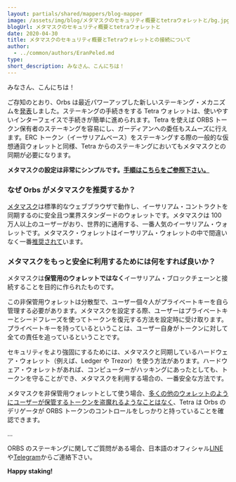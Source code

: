 ```yaml
---
layout: partials/shared/mappers/blog-mapper
image: /assets/img/blog/メタマスクのセキュリティ概要とtetraウォレットと/bg.jpg
blogUrl: メタマスクのセキュリティ概要とtetraウォレットと
date: 2020-04-30
title: メタマスクのセキュリティ概要とTetraウォレットとの接続について
author:
  - ../common/authors/EranPeled.md
type:
short_description: みなさん、こんにちは！
---
```


みなさん、こんにちは！

ご存知のとおり、Orbs は最近パワーアップした新しいステーキング・メカニズムを[発表](https://www.orbs.com/introducing-locking-when-staking-orbs/)しました。ステーキングの手続きをする Tetra ウォレットは、使いやすいインターフェイスで手続きが簡単に進められます。Tetra を使えば ORBS トークン保有者のステーキングを容易にし、ガーディアンへの委任もスムーズに行えます。ERC トークン（イーサリアムベース）をステーキングする際の一般的な仮想通貨ウォレットと同様、Tetra からのステーキングにおいてもメタマスクとの同期が必要になります。

**メタマスクの設定は非常にシンプルです。**[**手順はこちらをご参照下さい。**](https://links.orbs.com/34qlflv)

### **なぜ Orbs がメタマスクを推奨するか？**

[メタマスク](https://metamask.io/)は標準的なウェブブラウザで動作し、イーサリアム・コントラクトを同期するのに安全且つ業界スタンダードのウォレットです。メタマスクは 100 万人以上のユーザーがおり、世界的に通用する、一番人気のイーサリアム・ウォレットです。メタマスク・ウォレットはイーサリアム・ウォレットの中で間違いなく一番[推奨されて](https://blockgeeks.com/guides/7-of-the-best-ethereum-wallets/)います。

### **メタマスクをもっと安全に利用するためには何をすれば良いか？**

メタマスクは**保管用のウォレットではなく**イーサリアム・ブロックチェーンと接続することを目的に作られたものです。

この非保管用ウォレットは分散型で、ユーザー個々人がプライベートキーを自ら管理する必要があります。メタマスクを設定する際、ユーザーはプライベートキーとシードフレーズを使ってトークンを復元する方法を設定時に受け取ります。プライベートキーを持っているということは、ユーザー自身がトークンに対して全ての責任を追っているということです。

セキュリティをより強固にするためには、メタマスクと同期しているハードウェア・ウォレット（例えば、Ledger や Trezor）を使う方法があります。ハードウェア・ウォレットがあれば、コンピューターがハッキングにあったとしても、トークンを守ることができ、メタマスクを利用する場合の、一番安全な方法です。

メタマスクを非保管用ウォレットとして使う場合、[多くの他のウォレットのようにユーザーが保管するトークンを盗魔れるようなことはなく](https://www.theblockcrypto.com/linked/62456/a-chinese-eos-based-wallet-app-reportedly-shuts-down-its-platform-and-runs-away-with-52m-user-funds)、Tetra は Orbs のデリゲータが ORBS トークンのコントロールをしっかりと持っていることを確認できます。

...

ORBS のステーキングに関してご質問がある場合、日本語のオフィシャル[LINE](https://line.me/R/ti/p/%40vrf9558a)や[Telegram](https://t.me/joinchat/G0HZhBQssmZ05v6sp_G6jg)からご連絡下さい。

**Happy staking!**
